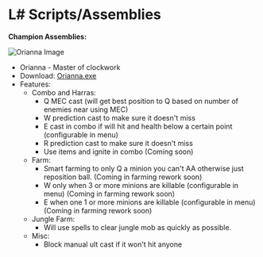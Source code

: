 L# Scripts/Assemblies
==

**Champion Assemblies:**

![Orianna Image](https://github.com/trelli/LeagueSharp/blob/stable/Orianna/Orianna/Orianna.jpg?raw=true)

* Orianna - Master of clockwork
 * Download: [Orianna.exe]
 * Features:
    * Combo and Harras:
      * Q MEC cast (will get best position to Q based on number of enemies near using MEC)
      * W prediction cast to make sure it doesn't miss 
      * E cast in combo if will hit and health below a certain point (configurable in menu)
      * R prediction cast to make sure it doesn't miss
      * Use items and ignite in combo (Coming soon)
    * Farm: 
      * Smart farming to only Q a minion you can't AA otherwise just reposition ball. (Coming in farming rework soon)
      * W only when 3 or more minions are killable (configurable in menu) (Coming in farming rework soon)
      * E when one 1 or more minions are killable (configurable in menu) (Coming in farming rework soon)
    * Jungle Farm:
      * Will use spells to clear jungle mob as quickly as possible. 
    * Misc:
      * Block manual ult cast if it won't hit anyone 
  
[Orianna.exe]: https://github.com/trelli/LeagueSharp/raw/stable/Orianna/Release/Orianna.exe
